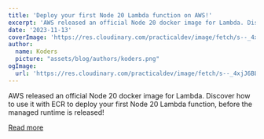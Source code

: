 ```yaml
---
title: 'Deploy your first Node 20 Lambda function on AWS!'
excerpt: 'AWS released an official Node 20 docker image for Lambda. Discover how to use it with ECR to deploy your first Node 20 Lambda function, before the managed runtime is released!'
date: '2023-11-13'
coverImage: 'https://res.cloudinary.com/practicaldev/image/fetch/s--_4xjJ6BL--/c_imagga_scale,f_auto,fl_progressive,h_420,q_auto,w_1000/https://raw.githubusercontent.com/pchol22/kumo-articles/master/blog-posts/lambda-node-20/assets/cover.png'
author:
  name: Koders
  picture: "assets/blog/authors/koders.png"
ogImage:
  url: 'https://res.cloudinary.com/practicaldev/image/fetch/s--_4xjJ6BL--/c_imagga_scale,f_auto,fl_progressive,h_420,q_auto,w_1000/https://raw.githubusercontent.com/pchol22/kumo-articles/master/blog-posts/lambda-node-20/assets/cover.png'
---
```


AWS released an official Node 20 docker image for Lambda. Discover how to use it with ECR to deploy your first Node 20 Lambda function, before the managed runtime is released!

[Read more](https://dev.to/slsbytheodo/deploy-your-first-node-20-lambda-function-on-aws-2ac1)
